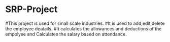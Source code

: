 # SRP-Project
#This project is used for small scale industries.
#It is used to add,edit,delete the employee deatails.
#It calculates the allowances and deductions of the empolyee and Calculates the salary based on attendance.
